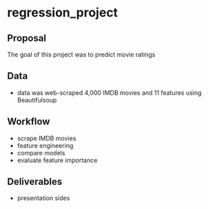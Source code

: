 # regression_project

## Proposal
The goal of this project was to predict movie ratings

## Data
* data was web-scraped 4,000 IMDB movies and 11 features using Beautifulsoup

## Workflow
* scrape IMDB movies
* feature engineering
* compare models
* evaluate feature importance

## Deliverables
* presentation sides
